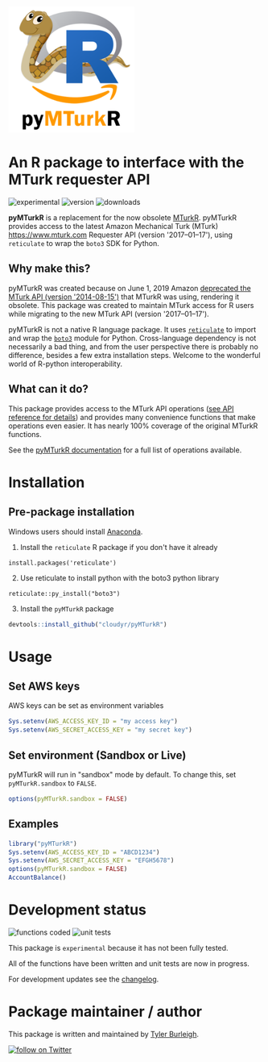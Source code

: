 <img src="logo.png" alt="pyMTurkR logo" width="250" />

# An R package to interface with the MTurk requester API

![experimental](https://img.shields.io/badge/status-experimental-lightgrey.svg)
![version](https://img.shields.io/badge/version-0.5.7-blue.svg)
![downloads](https://img.shields.io/badge/downloads-52-brightgreen)

**pyMTurkR** is a replacement for the now obsolete [MTurkR](https://github.com/cloudyr/MTurkR). pyMTurkR provides access to the latest Amazon Mechanical Turk (MTurk) <https://www.mturk.com> Requester API (version '2017–01–17'), using `reticulate` to wrap the `boto3` SDK for Python.


## Why make this?

pyMTurkR was created because on June 1, 2019 Amazon [deprecated the MTurk API (version '2014-08-15')](https://docs.aws.amazon.com/AWSMechTurk/latest/AWSMturkAPI-legacy/Welcome.html) that MTurkR was using, rendering it obsolete. This package was created to maintain MTurk access for R users while migrating to the new MTurk API (version '2017–01–17').

pyMTurkR is not a native R language package. It uses [`reticulate`](https://rstudio.github.io/reticulate) to import and wrap the [`boto3`](https://aws.amazon.com/sdk-for-python) module for Python. Cross-language dependency is not necessarily a bad thing, and from the user perspective there is probably no difference, besides a few extra installation steps. Welcome to the wonderful world of R-python interoperability.


## What can it do?

This package provides access to the MTurk API operations ([see API reference for details](https://docs.aws.amazon.com/AWSMechTurk/latest/AWSMturkAPI/ApiReference_ListWorkersWithQualificationTypeOperation.html)) and provides many convenience functions that make operations even easier. It has nearly 100% coverage of the original MTurkR functions.

See the [pyMTurkR documentation](pyMTurkR_0.5.7.pdf) for a full list of operations available.


# Installation

## Pre-package installation

Windows users should install [Anaconda](https://conda.io/projects/conda/en/latest/user-guide/install/windows.html).

1. Install the `reticulate` R package if you don't have it already

```
install.packages('reticulate')
```

2. Use reticulate to install python with the boto3 python library
 
```
reticulate::py_install("boto3")
```
  
3. Install the `pyMTurkR` package

```R
devtools::install_github("cloudyr/pyMTurkR")
```


# Usage

## Set AWS keys

AWS keys can be set as environment variables

```R
Sys.setenv(AWS_ACCESS_KEY_ID = "my access key")
Sys.setenv(AWS_SECRET_ACCESS_KEY = "my secret key")
```

## Set environment (Sandbox or Live)

pyMTurkR will run in "sandbox" mode by default. To change this, set `pyMTurkR.sandbox` to `FALSE`.

```R
options(pyMTurkR.sandbox = FALSE)
```


## Examples

```R
library("pyMTurkR")
Sys.setenv(AWS_ACCESS_KEY_ID = "ABCD1234")
Sys.setenv(AWS_SECRET_ACCESS_KEY = "EFGH5678")
options(pyMTurkR.sandbox = FALSE)
AccountBalance()
```

# Development status

![functions coded](https://img.shields.io/badge/functions_coded-100%25-brightgreen.svg)
![unit tests](https://img.shields.io/badge/unit_tests-0%25-red.svg)

This package is `experimental` because it has not been fully tested.

All of the functions have been written and unit tests are now in progress.

For development updates see the [changelog](https://github.com/cloudyr/pyMTurkR/blob/master/CHANGELOG.md).

# Package maintainer / author

This package is written and maintained by [Tyler Burleigh](https://www.tylerburleigh.com).

<a href="https://twitter.com/intent/follow?screen_name=tylerburleigh"><img src="https://img.shields.io/twitter/follow/tylerburleigh?style=social&logo=twitter" alt="follow on Twitter"></a>
